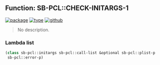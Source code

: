 ## Function: SB-PCL::CHECK-INITARGS-1
[![package](https://img.shields.io/badge/Package-SB--PCL-5f9ea0.svg?style=social&colorA=999999)](../) [![type](https://img.shields.io/badge/Type-Function-5f9ea0.svg?style=social&colorA=999999)](../#function) [![github](https://img.shields.io/badge/GitHub-View_the_source-5f9ea0.svg?style=social&colorA=999999&logo=github)](https://github.com/sbcl/sbcl/blob/master/src/pcl/init.lisp/) 

> No description.

### Lambda list
```cl
(class sb-pcl::initargs sb-pcl::call-list &optional sb-pcl::plist-p
 sb-pcl::error-p)
```
